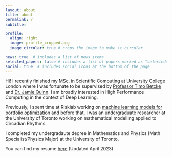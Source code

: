 ```yaml
---
layout: about
title: about
permalink: /
subtitle:

profile:
  align: right
  image: profile_cropped.png
  image_circular: true # crops the image to make it circular

news: true  # includes a list of news items
selected_papers: false # includes a list of papers marked as "selected={true}"
social: true  # includes social icons at the bottom of the page
---
```


Hi! I recently finished my MSc. in Scientific Computing at University College London where I was fortunate to be supervised by [Professor Timo Betcke](https://scholar.google.co.uk/citations?user=HCAkiTYAAAAJ&hl=en) and [Dr. Jamie Quinn](http://jamiejquinn.com/). I am broadly interested in High Performance Computing in the context of Deep Learning.

Previously, I spent time at Risklab working on [machine learning models for portfolio optimization](https://www.pm-research.com/content/iijjfds/early/2023/09/23/jfds20231138) and before that, I was an undergraduate researcher at the University of Toronto working on mathematical modelling applied to Circadian Rhythms.

I completed my undergradaute degree in Mathematics and Physics (Math Specialist/Physics Major) at the University of Toronto.

You can find my resume [here](https://drive.google.com/file/d/1ToM_wgh8718W7GwO78DowAcKf3gm4PMa/view) (Updated April 2023)

